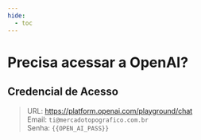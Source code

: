 ```yaml
---
hide:
  - toc
---
```


# Precisa acessar a OpenAI?

## Credencial de Acesso

> URL: <a href="https://platform.openai.com/playground/chat" target="_blank">https://platform.openai.com/playground/chat</a><br>
> Email: `ti@mercadotopografico.com.br`<br>
> Senha: `{{OPEN_AI_PASS}}`
